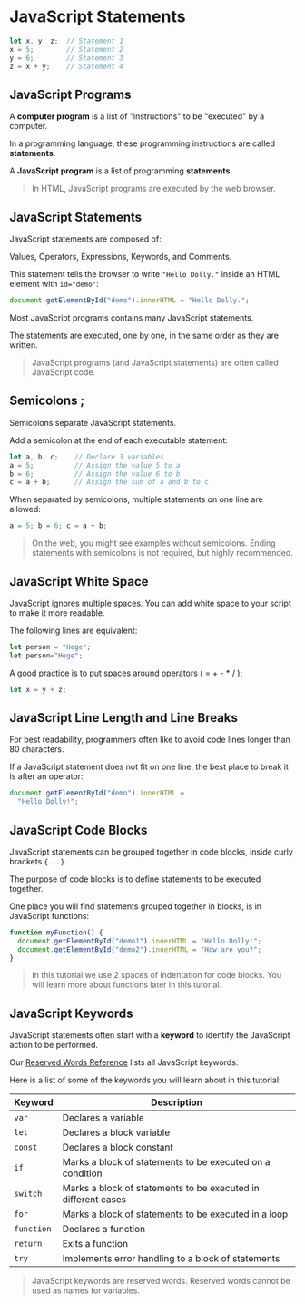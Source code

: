 # JavaScript Statements

```javascript
let x, y, z;  // Statement 1
x = 5;        // Statement 2
y = 6;        // Statement 3
z = x + y;    // Statement 4
```

## JavaScript Programs

A **computer program** is a list of "instructions" to be "executed" by a computer.

In a programming language, these programming instructions are called **statements**.

A **JavaScript program** is a list of programming **statements**.

> In HTML, JavaScript programs are executed by the web browser.

## JavaScript Statements

JavaScript statements are composed of:

Values, Operators, Expressions, Keywords, and Comments.

This statement tells the browser to write `"Hello Dolly."` inside an HTML element with `id="demo"`:

```javascript
document.getElementById("demo").innerHTML = "Hello Dolly.";
```

Most JavaScript programs contains many JavaScript statements.

The statements are executed, one by one, in the same order as they are written.

> JavaScript programs (and JavaScript statements) are often called JavaScript code.

## Semicolons ;

Semicolons separate JavaScript statements.

Add a semicolon at the end of each executable statement:

```javascript
let a, b, c;    // Declare 3 variables
a = 5;          // Assign the value 5 to a
b = 6;          // Assign the value 6 to b
c = a + b;      // Assign the sum of a and b to c
```

When separated by semicolons, multiple statements on one line are allowed:

```javascript
a = 5; b = 6; c = a + b;
```

> On the web, you might see examples without semicolons.
> Ending statements with semicolons is not required, but highly recommended.

## JavaScript White Space

JavaScript ignores multiple spaces. You can add white space to your script to make it more readable.

The following lines are equivalent:

```javascript
let person = "Hege";
let person="Hege";
```

A good practice is to put spaces around operators ( = + - * / ):

```javascript
let x = y + z;
```

## JavaScript Line Length and Line Breaks

For best readability, programmers often like to avoid code lines longer than 80 characters.

If a JavaScript statement does not fit on one line, the best place to break it is after an operator:

```javascript
document.getElementById("demo").innerHTML =
  "Hello Dolly!";
```

## JavaScript Code Blocks

JavaScript statements can be grouped together in code blocks, inside curly brackets `{...}`.

The purpose of code blocks is to define statements to be executed together.

One place you will find statements grouped together in blocks, is in JavaScript functions:

```javascript
function myFunction() {
  document.getElementById("demo1").innerHTML = "Hello Dolly!";
  document.getElementById("demo2").innerHTML = "How are you?";
}
```

> In this tutorial we use 2 spaces of indentation for code blocks.
> You will learn more about functions later in this tutorial.

## JavaScript Keywords

JavaScript statements often start with a **keyword** to identify the JavaScript action to be performed.

Our [Reserved Words Reference](https://www.w3schools.com/js/js_reserved.asp) lists all JavaScript keywords.

Here is a list of some of the keywords you will learn about in this tutorial:

| Keyword    | Description                                                   |
| ---------- | ------------------------------------------------------------- |
| `var`      | Declares a variable                                           |
| `let`      | Declares a block variable                                     |
| `const`    | Declares a block constant                                     |
| `if`       | Marks a block of statements to be executed on a condition     |
| `switch`   | Marks a block of statements to be executed in different cases |
| `for`      | Marks a block of statements to be executed in a loop          |
| `function` | Declares a function                                           |
| `return`   | Exits a function                                              |
| `try`      | Implements error handling to a block of statements            |

> JavaScript keywords are reserved words. Reserved words cannot be used as names for variables.